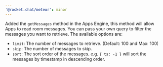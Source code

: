 ```yaml
---
'@rocket.chat/meteor': minor
---
```


Added the `getMessages` method in the Apps Engine, this method will allow Apps to read room messages. You can pass your own query to filter the messages you want to retrieve. The available options are:

- `limit`: The number of messages to retrieve. (Default: 100 and Max: 100)
- `skip`: The number of messages to skip.
- `sort`: The sort order of the messages. e.g. `{ ts: -1 }` will sort the messages by timestamp in descending order.
